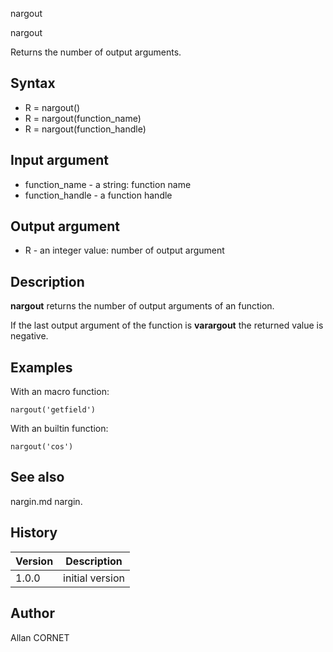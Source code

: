 



nargout


nargout

Returns the number of output arguments.

## Syntax

- R = nargout()
- R = nargout(function_name)
- R = nargout(function_handle)

## Input argument

 - function_name - a string: function name
 - function_handle - a function handle

## Output argument

 - R - an integer value: number of output argument

## Description


  <p><b>nargout</b> returns the number of output arguments of an function.</p>
  <p>If the last output argument of the function  is <b>varargout</b> the returned value is negative.</p>


## Examples

With an macro function:
```Nelson
nargout('getfield')
```
With an builtin function:
```Nelson
nargout('cos')
```

## See also

nargin.md nargin.
## History

|Version|Description|
|------|------|
|1.0.0|initial version|


## Author

Allan CORNET



